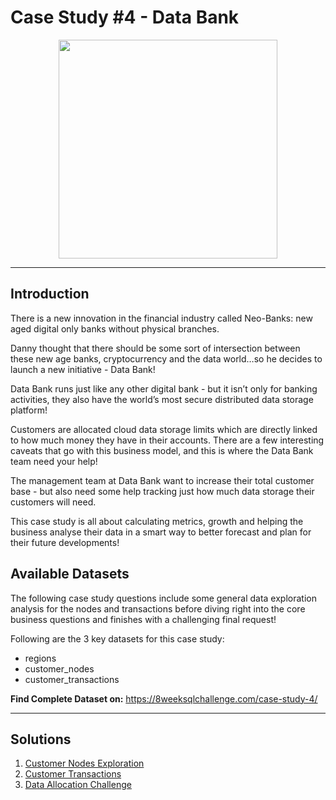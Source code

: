 # Case Study #4 - Data Bank
<p align="center">
<img src="https://8weeksqlchallenge.com/images/case-study-designs/4.png" width=350px height=350px> 
</p>

---
## Introduction
There is a new innovation in the financial industry called Neo-Banks: new aged digital only banks without physical branches.

Danny thought that there should be some sort of intersection between these new age banks, cryptocurrency and the data world…so he decides to launch a new initiative - Data Bank!

Data Bank runs just like any other digital bank - but it isn’t only for banking activities, they also have the world’s most secure distributed data storage platform!

Customers are allocated cloud data storage limits which are directly linked to how much money they have in their accounts. There are a few interesting caveats that go with this business model, and this is where the Data Bank team need your help!

The management team at Data Bank want to increase their total customer base - but also need some help tracking just how much data storage their customers will need.

This case study is all about calculating metrics, growth and helping the business analyse their data in a smart way to better forecast and plan for their future developments!

## Available Datasets
The following case study questions include some general data exploration analysis for the nodes and transactions before diving right into the core business questions and finishes with a challenging final request!

Following are the 3 key datasets for this case study:

- regions
- customer_nodes
- customer_transactions

__Find Complete Dataset on:__
https://8weeksqlchallenge.com/case-study-4/

---
## Solutions
1. <a href="https://github.com/arnavbangaria/data-analytics-projects/blob/agileanalyst/SQL%20Projects/Case%20Study%204%20-%20Data%20Bank/A.%20Customer%20Node%20Exploration.md"> Customer Nodes Exploration </a>
2. <a href="https://github.com/arnavbangaria/data-analytics-projects/blob/agileanalyst/SQL%20Projects/Case%20Study%204%20-%20Data%20Bank/B.%20Customer%20Transactions.md"> Customer Transactions </a>
3. <a href="https://github.com/arnavbangaria/data-analytics-projects/blob/agileanalyst/SQL%20Projects/Case%20Study%204%20-%20Data%20Bank/C.%20Data%20Allocation%20Challenge.md"> Data Allocation Challenge </a>
